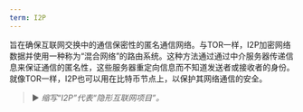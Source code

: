 ```yaml
---
term: I2P
---
```


旨在确保互联网交换中的通信保密性的匿名通信网络。与TOR一样，I2P加密网络数据并使用一种称为“混合网络”的路由系统。这种方法通过通过中介服务器传递信息来保证通信的匿名性，这些服务器重定向信息而不知道发送者或接收者的身份。就像TOR一样，I2P也可以用在比特币节点上，以保护其网络通信的安全。

> ► *缩写“I2P”代表“隐形互联网项目”。*